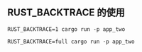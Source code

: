 ## RUST_BACKTRACE 的使用

```
RUST_BACKTRACE=1 cargo run -p app_two

RUST_BACKTRACE=full cargo run -p app_two
```
